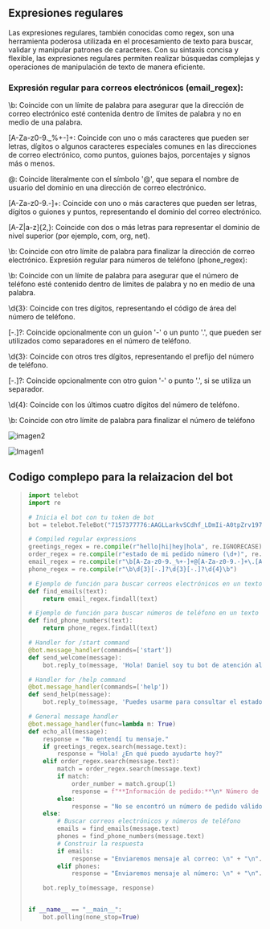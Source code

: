 ## Expresiones regulares
Las expresiones regulares, también conocidas como regex, son una herramienta poderosa 
utilizada en el procesamiento de texto para buscar, validar y manipular patrones de caracteres. 
Con su sintaxis concisa y flexible, las expresiones regulares permiten realizar búsquedas complejas 
y operaciones de manipulación de texto de manera eficiente.

### **Expresión regular para correos electrónicos (email_regex):**
\b: Coincide con un límite de palabra para asegurar que la dirección de correo electrónico esté 
contenida dentro de límites de palabra y no en medio de una palabra.

[A-Za-z0-9._%+-]+: Coincide con uno o más caracteres que pueden ser letras, dígitos o algunos 
caracteres especiales comunes en las direcciones de correo electrónico, como puntos, guiones 
bajos, porcentajes y signos más o menos.

@: Coincide literalmente con el símbolo '@', que separa el nombre de usuario del dominio en una 
dirección de correo electrónico.

[A-Za-z0-9.-]+: Coincide con uno o más caracteres que pueden ser letras, dígitos o guiones y 
puntos, representando el dominio del correo electrónico.

[A-Z|a-z]{2,}: Coincide con dos o más letras para representar el dominio de nivel superior (por 
ejemplo, com, org, net).

\b: Coincide con otro límite de palabra para finalizar la dirección de correo electrónico.
Expresión regular para números de teléfono (phone_regex):

\b: Coincide con un límite de palabra para asegurar que el número de teléfono esté contenido 
dentro de límites de palabra y no en medio de una palabra.

\d{3}: Coincide con tres dígitos, representando el código de área del número de teléfono.

[-.]?: Coincide opcionalmente con un guion '-' o un punto '.', que pueden ser utilizados como 
separadores en el número de teléfono.

\d{3}: Coincide con otros tres dígitos, representando el prefijo del número de teléfono.

[-.]?: Coincide opcionalmente con otro guion '-' o punto '.', si se utiliza un separador.

\d{4}: Coincide con los últimos cuatro dígitos del número de teléfono.

\b: Coincide con otro límite de palabra para finalizar el número de teléfono

![imagen2](https://github.com/DanielFloresBautista/Unidad2/issues/3#issue-2354537926)

![Imagen1](https://github.com/DanielFloresBautista/Unidad2/issues/1)

## Codigo complepo para la relaizacion del bot
> ```python
> import telebot
> import re
> 
> # Inicia el bot con tu token de bot
> bot = telebot.TeleBot("7157377776:AAGLLarkvSCdhf_LDmIi-A0tpZrv197SEMk")
> 
> # Compiled regular expressions
> greetings_regex = re.compile(r"hello|hi|hey|hola", re.IGNORECASE)
> order_regex = re.compile(r"estado de mi pedido número (\d+)", re.IGNORECASE)
> email_regex = re.compile(r"\b[A-Za-z0-9._%+-]+@[A-Za-z0-9.-]+\.[A-Z|a-z]{2,}\b")
> phone_regex = re.compile(r"\b\d{3}[-.]?\d{3}[-.]?\d{4}\b")
> 
> # Ejemplo de función para buscar correos electrónicos en un texto
> def find_emails(text):
>     return email_regex.findall(text)
> 
> # Ejemplo de función para buscar números de teléfono en un texto
> def find_phone_numbers(text):
>     return phone_regex.findall(text)
> 
> # Handler for /start command
> @bot.message_handler(commands=['start'])
> def send_welcome(message):
>     bot.reply_to(message, 'Hola! Daniel soy tu bot de atención al cliente. ¿En qué puedo ayudarte?')
> 
> # Handler for /help command
> @bot.message_handler(commands=['help'])
> def send_help(message):
>     bot.reply_to(message, 'Puedes usarme para consultar el estado de tu pedido, solicitar asistencia general, o incluso proporcionar tu correo electrónico y número de teléfono para futuras comunicaciones.')
> 
> # General message handler
> @bot.message_handler(func=lambda m: True)
> def echo_all(message):
>     response = "No entendí tu mensaje."
>     if greetings_regex.search(message.text):
>         response = "Hola! ¿En qué puedo ayudarte hoy?"
>     elif order_regex.search(message.text):
>         match = order_regex.search(message.text)
>         if match:
>             order_number = match.group(1)
>             response = f"**Información de pedido:**\n* Número de pedido: {order_number}\n* Detalles del pedido: Tu pedido va en camino a su destino"  # Reemplaza con la lógica real de obtención de pedidos
>         else:
>             response = "No se encontró un número de pedido válido en tu mensaje."
>     else:
>         # Buscar correos electrónicos y números de teléfono
>         emails = find_emails(message.text)
>         phones = find_phone_numbers(message.text)
>         # Construir la respuesta
>         if emails:
>             response = "Enviaremos mensaje al correo: \n" + "\n".join(emails) + " para proporcionar más información"
>         elif phones:
>             response = "Enviaremos mensaje al número: \n" + "\n".join(phones) + " para proporcionar más información"
> 
>     bot.reply_to(message, response)
> 
> 
> if __name__ == "__main__":
>     bot.polling(none_stop=True)
> ```
